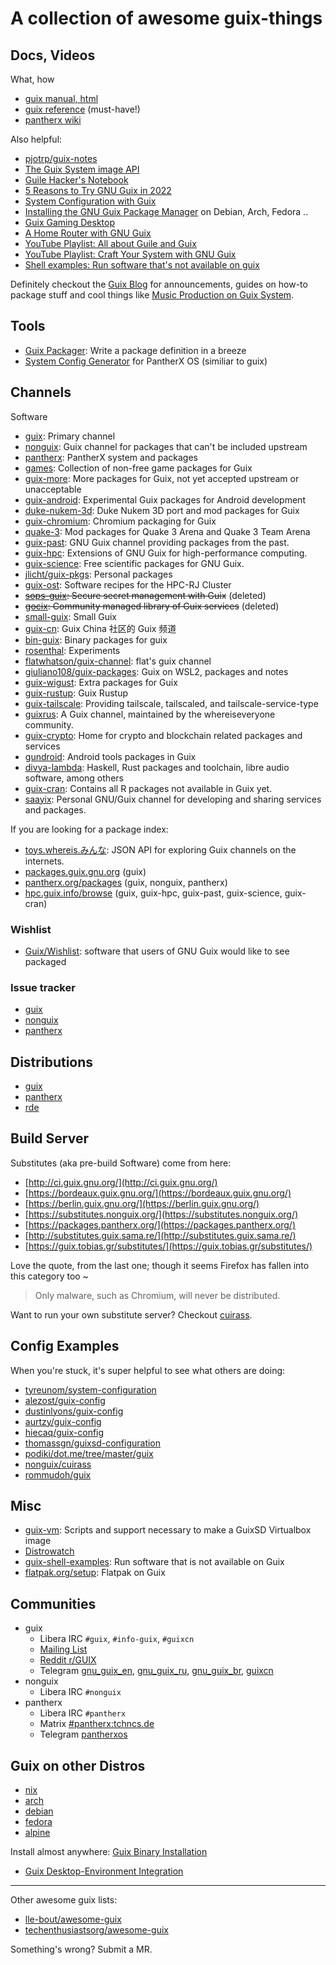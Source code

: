 # A collection of awesome guix-things

## Docs, Videos

What, how

- [guix manual, html](https://guix.gnu.org/manual/en/html_node/)
- [guix reference](https://guix.gnu.org/guix-refcard.pdf) (must-have!)
- [pantherx wiki](https://wiki.pantherx.org/Table-of-contents/)

Also helpful:

- [pjotrp/guix-notes](https://gitlab.com/pjotrp/guix-notes)
- [The Guix System image API](https://othacehe.org/the-guix-system-image-api.html)
- [Guile Hacker's Notebook](https://jeko.frama.io/)
- [5 Reasons to Try GNU Guix in 2022](https://systemcrafters.net/craft-your-system-with-guix/5-reasons-to-try-guix/)
- [System Configuration with Guix](https://config.daviwil.com/systems)
- [Installing the GNU Guix Package Manager](https://systemcrafters.net/craft-your-system-with-guix/installing-the-package-manager/) on Debian, Arch, Fedora ..
- [Guix Gaming Desktop](https://boilingsteam.com/how-i-built-my-new-linux-gaming-desktop-in-2021-with-amd-cpugpu-and-gnu-guix/)
- [A Home Router with GNU Guix](https://timmydouglas.com/2021/02/07/guix-router.html)
- [YouTube Playlist: All about Guile and Guix](https://www.youtube.com/playlist?list=PLZmotIJq3yOI0cPPQ07urjm6VMnb8GDSQ)
- [YouTube Playlist: Craft Your System with GNU Guix](https://www.youtube.com/playlist?list=PLEoMzSkcN8oNxnj7jm5V2ZcGc52002pQU)
- [Shell examples: Run software that's not available on guix](https://github.com/nuthub/guix-shell-examples)

Definitely checkout the [Guix Blog](https://guix.gnu.org/en/blog/) for announcements, guides on how-to package stuff and cool things like [Music Production on Guix System](https://guix.gnu.org/en/blog/2020/music-production-on-guix-system/).

## Tools

- [Guix Packager](https://guix-hpc.gitlabpages.inria.fr/guix-packager/): Write a package definition in a breeze
- [System Config Generator](https://www.pantherx.org/configs/) for PantherX OS (similiar to guix)

## Channels

Software

- [guix](https://git.savannah.gnu.org/cgit/guix.git): Primary channel
- [nonguix](https://gitlab.com/nonguix/nonguix): Guix channel for packages that can't be included upstream
- [pantherx](https://git.pantherx.org/development/panther): PantherX system and packages
- [games](https://gitlab.com/guix-gaming-channels/games): Collection of non-free game packages for Guix
- [guix-more](https://framagit.org/tyreunom/guix-more): More packages for Guix, not yet accepted upstream or unacceptable
- [guix-android](https://framagit.org/tyreunom/guix-android): Experimental Guix packages for Android development
- [duke-nukem-3d](https://gitlab.com/guix-gaming-channels/duke-nukem-3d): Duke Nukem 3D port and mod packages for Guix
- [guix-chromium](https://gitlab.com/mbakke/guix-chromium): Chromium packaging for Guix
- [quake-3](https://gitlab.com/guix-gaming-channels/quake-3): Mod packages for Quake 3 Arena and Quake 3 Team Arena
- [guix-past](https://gitlab.inria.fr/guix-hpc/guix-past): GNU Guix channel providing packages from the past.
- [guix-hpc](https://gitlab.inria.fr/guix-hpc/guix-hpc): Extensions of GNU Guix for high-performance computing.
- [guix-science](https://codeberg.org/guix-science/guix-science): Free scientific packages for GNU Guix.
- [jlicht/guix-pkgs](https://notabug.org/jlicht/guix-pkgs.git): Personal packages
- [guix-ost](https://gitlab.ost.ch/scl/guix-ost): Software recipes for the HPC-RJ Cluster
- ~~[sops-guix](https://sr.ht/~fishinthecalculator/sops-guix/): Secure secret management with Guix~~ (deleted)
- ~~[gocix](https://sr.ht/~fishinthecalculator/gocix/): Community managed library of Guix services~~ (deleted)
- [small-guix](https://codeberg.org/fishinthecalculator/small-guix.git): Small Guix
- [guix-cn](https://github.com/guixcn/guix-channel): Guix China 社区的 Guix 频道
- [bin-guix](https://github.com/ieugen/bin-guix): Binary packages for guix
- [rosenthal](https://github.com/rakino/Rosenthal): Experiments
- [flatwhatson/guix-channel](https://github.com/flatwhatson/guix-channel): flat's guix channel
- [giuliano108/guix-packages](https://github.com/giuliano108/guix-packages): Guix on WSL2, packages and notes
- [guix-wigust](https://github.com/kitnil/guix-wigust): Extra packages for Guix 
- [guix-rustup](https://github.com/declantsien/guix-rustup): Guix Rustup
- [guix-tailscale](https://github.com/umanwizard/guix-tailscale): Providing tailscale, tailscaled, and tailscale-service-type
- [guixrus](https://git.sr.ht/~whereiseveryone/guixrus): A Guix channel, maintained by the whereiseveryone community.
- [guix-crypto](https://codeberg.org/attila.lendvai/guix-crypto): Home for crypto and blockchain related packages and services 
- [gundroid](https://github.com/shegeley/gundroid): Android tools packages in Guix
- [divya-lambda](https://codeberg.org/divyaranjan/divya-lambda): Haskell, Rust packages and toolchain, libre audio software, among others
- [guix-cran](https://github.com/guix-science/guix-cran): Contains all R packages not available in Guix yet.
- [saayix](https://codeberg.org/look/saayix): Personal GNU/Guix channel for developing and sharing services and packages.

If you are looking for a package index:

- [toys.whereis.みんな](https://toys.whereis.social/): JSON API for exploring Guix channels on the internets.
- [packages.guix.gnu.org](https://packages.guix.gnu.org/) (guix)
- [pantherx.org/packages](https://www.pantherx.org/packages/) (guix, nonguix, pantherx)
- [hpc.guix.info/browse](https://hpc.guix.info/browse) (guix, guix-hpc, guix-past, guix-science, guix-cran)

### Wishlist

- [Guix/Wishlist](https://libreplanet.org/wiki/Group:Guix/Wishlist): software that users of GNU Guix would like to see packaged

### Issue tracker

- [guix](https://issues.guix.gnu.org/)
- [nonguix](https://gitlab.com/nonguix/nonguix/-/issues)
- [pantherx](https://github.com/PantherXOS/panther/issues)

## Distributions

- [guix](https://guix.gnu.org/)
- [pantherx](https://www.pantherx.org/)
- [rde](https://sr.ht/~abcdw/rde/)

## Build Server

Substitutes (aka pre-build Software) come from here:

- [http://ci.guix.gnu.org/](http://ci.guix.gnu.org/)
- [https://bordeaux.guix.gnu.org/](https://bordeaux.guix.gnu.org/)
- [https://berlin.guix.gnu.org/](https://berlin.guix.gnu.org/)
- [https://substitutes.nonguix.org/](https://substitutes.nonguix.org/)
- [https://packages.pantherx.org/](https://packages.pantherx.org/)
- [http://substitutes.guix.sama.re/](http://substitutes.guix.sama.re/)
- [https://guix.tobias.gr/substitutes/](https://guix.tobias.gr/substitutes/)

Love the quote, from the last one; though it seems Firefox has fallen into this category too ~

> Only malware, such as Chromium, will never be distributed.

Want to run your own substitute server? Checkout [cuirass](https://guix.gnu.org/cuirass/).

## Config Examples

When you're stuck, it's super helpful to see what others are doing:

- [tyreunom/system-configuration](https://framagit.org/tyreunom/system-configuration)
- [alezost/guix-config](https://github.com/alezost/guix-config)
- [dustinlyons/guix-config](https://github.com/dustinlyons/guix-config)
- [aurtzy/guix-config](https://github.com/aurtzy/guix-config)
- [hiecaq/guix-config](https://github.com/hiecaq/guix-config)
- [thomassgn/guixsd-configuration](https://notabug.org/thomassgn/guixsd-configuration)
- [podiki/dot.me/tree/master/guix](https://github.com/podiki/dot.me/tree/master/guix/.config/guix)
- [nonguix/cuirass](https://gitlab.com/nonguix/maintenance/-/tree/master/ci?ref_type=heads)
- [rommudoh/guix](https://codeberg.org/rommudoh/guix)

## Misc

- [guix-vm](https://github.com/palfrey/guix-vm): Scripts and support necessary to make a GuixSD Virtualbox image
- [Distrowatch](https://distrowatch.com/table.php?distribution=guixsd)
- [guix-shell-examples](https://github.com/nuthub/guix-shell-examples): Run software that is not available on Guix
- [flatpak.org/setup](https://flatpak.org/setup/GNU%20Guix): Flatpak on Guix

## Communities

- guix
  - Libera IRC `#guix`, `#info-guix`, `#guixcn`
  - [Mailing List](https://guix.gnu.org/contact/)
  - [Reddit r/GUIX](https://www.reddit.com/r/GUIX)
  - Telegram [gnu_guix_en](https://t.me/gnu_guix_en), [gnu_guix_ru](https://t.me/gnu_guix_ru), [gnu_guix_br](https://t.me/gnu_guix_br), [guixcn](https://t.me/guixcn)
- nonguix
  - Libera IRC `#nonguix`
- pantherx
  - Libera IRC `#pantherx`
  - Matrix [#pantherx:tchncs.de](https://matrix.to/#/#pantherx:tchncs.de)
  - Telegram [pantherxos](https://t.me/pantherxos)

## Guix on other Distros

- [nix](https://search.nixos.org/packages?query=guix&show=guix)
- [arch](https://aur.archlinux.org/packages/guix)
- [debian](https://packages.debian.org/search?keywords=guix)
- [fedora](https://copr.fedorainfracloud.org/coprs/lantw44/guix/)
- [alpine](https://pkgs.alpinelinux.org/packages?name=guix&branch=edge&arch=)

Install almost anywhere: [Guix Binary Installation](https://guix.gnu.org/manual/en/html_node/Binary-Installation.html)

- [Guix Desktop-Environment Integration](https://gist.github.com/peanutbutterandcrackers/844c211a91137c19607ae75b59fa116f)

---

Other awesome guix lists:

- [lle-bout/awesome-guix](https://sr.ht/~lle-bout/awesome-guix/)
- [techenthusiastsorg/awesome-guix](https://github.com/techenthusiastsorg/awesome-guix)

Something's wrong? Submit a MR.
